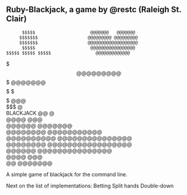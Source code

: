Ruby-Blackjack, a game by @restc (Raleigh St. Clair) 
----------------------------------------------------
  
          $$$$$                     @@@@@@@   @@@@@@@       
         $$$$$$$                   @@@@@@@@@ @@@@@@@@@      
         $$$$$$$                   @@@@@@@@@@@@@@@@@@@      
          $$$$$                     @@@@@@@@@@@@@@@@@       
    $$$$$ $$$$$ $$$$$                 @@@@@@@@@@@@@         
   $$$$$$$$$$$$$$$$$$$                  @@@@@@@@@           
   $$$$$$$$$$$$$$$$$$$                   @@@@@@@            
    $$$$$   $   $$$$$                      @@@              
           $$$                              @    
                        BLACKJACK 
           @@                               @               
          @@@@                             @@@              
         @@@@@@                          @@@@@@@            
        @@@@@@@@                       @@@@@@@@@@@          
       @@@@@@@@@@                    @@@@@@@@@@@@@@@        
        @@@@@@@@                    @@@@@@@@@@@@@@@@@       
         @@@@@@                      @@@@@@@@@@@@@@@        
          @@@@                             @@@              
           @@                            @@@@@@@            



A simple game of blackjack for the command line.


Next on the list of implementations:
Betting
Split hands
Double-down

